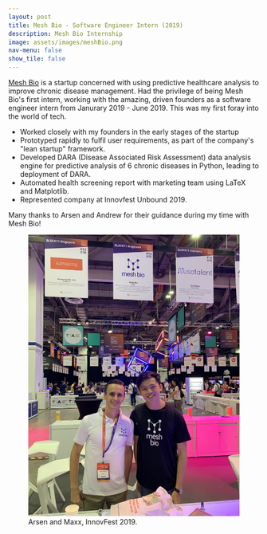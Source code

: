 ```yaml
---
layout: post
title: Mesh Bio - Software Engineer Intern (2019)
description: Mesh Bio Internship
image: assets/images/meshBio.png
nav-menu: false
show_tile: false
---
```


[Mesh Bio](www.meshbio.com) is a startup concerned with using predictive healthcare analysis to improve chronic disease management. Had the privilege of being Mesh Bio's first intern, working with the amazing, driven founders as a software engineer intern from Janurary 2019 - June 2019. This was my first foray into the world of tech.

* Worked closely with my founders in the early stages of the startup
* Prototyped rapidly to fulfil user requirements, as part of the company's "lean startup" framework.
* Developed DARA (Disease Associated Risk Assessment) data analysis engine for predictive analysis of 6 chronic diseases in Python, leading to deployment of DARA.
* Automated health screening report with marketing team using LaTeX and Matplotlib.
* Represented company at Innovfest Unbound 2019.

Many thanks to Arsen and Andrew for their guidance during my time with Mesh Bio!

<figure>
<img style="max-height:800px" src="assets/images/innovfest.jpg" />
<figcaption>Arsen and Maxx, InnovFest 2019.</figcaption>
</figure>
